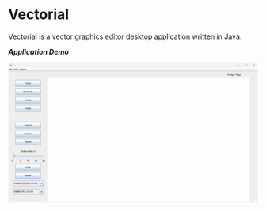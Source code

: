 # Vectorial

Vectorial is a vector graphics editor desktop application written in Java.


***Application Demo***  

![](demos/Animation.gif)
